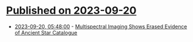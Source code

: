 # [Published on 2023-09-20](index.md)

* [2023-09-20, 05:48:00](https://soylentnews.org/article.pl?sid=23/09/19/0321242&from=rss) - [Multispectral Imaging Shows Erased Evidence of Ancient Star Catalogue](https://soylentnews.org/article.pl?sid=23/09/19/0321242&from=rss)
